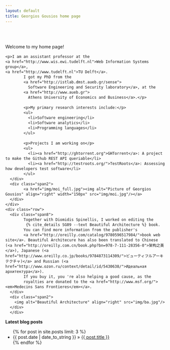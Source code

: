 ```yaml
---
layout: default
title: Georgios Gousios home page
---
```


<div class="row">
  <div class="span2">

  <a href="http://twitter.com/gousiosg"><i class="fa fa-twitter" aria-hidden="true"></i></a>
  <a href="http://www.facebook.com/gousiosg"><i class="fa fa-facebook" aria-hidden="true"></i></a>
<a href="http://www.linkedin.com/in/georgiosgousios"><i class="fa fa-linkedin" aria-hidden="true"></i></a>
<a href='atom.xml'><i class="fa fa-rss" aria-hidden="true"></i></a>

<br/>
<a href='http://scholar.google.gr/citations?hl=el&amp;user=-NI5S50AAAAJ&amp;oi=sra'><i class="ai ai-google-scholar"></i></a>
<a href='http://orcid.org/0000-0002-8495-7939'><i class="ai ai-orcid"></i></a>

<br/>
<a href="https://github.com/gousiosg"><i class="fa fa-github" aria-hidden="true"></i></a>
<a href="https://bitbucket.com/gousiosg"><i class="fa fa-bitbucket" aria-hidden="true"></i></a>
<a href="https://www.openhub.net/accounts/gousiosg"><i class="fa fa-code" aria-hidden="true"></i></a>

  </div>
  <div class="span10">
    <div class="row">
    <div class="span8">
    <p>Welcome to my home page!</p>

    <p>I am an assistant professor at the
    <a href="http://www.wis.ewi.tudelft.nl">Web Information Systems group</a>,
    <a href="http://www.tudelft.nl">TU Delft</a>.
            I got my PhD from the
            <a href="http://istlab.dmst.aueb.gr/sense">
              Software Engineering and Security laboratory</a>, at the
            <a href="http://www.aueb.gr">
              Athens University of Economics and Business</a>.</p>

            <p>My primary research interests include:</p>
            <ul>
              <li>Software engineering</li>
              <li>Software analytics</li>
              <li>Programming languages</li>
            </ul>

            <p>Projects I am working on</p>
            <ul>
              <li><a href="http://ghtorrent.org">GHTorrent</a>: A project to make the Github REST API queriable</li>
              <li><a href="http://testroots.org/">TestRoots</a>: Assessing how developers test software</li>
            </ul>
      </div>
      <div class="span2">
            <a href="img/moi_full.jpg"><img alt="Picture of Georgios Gousios" align="right" width="150px" src="img/moi.jpg"/></a>
      </div>
    </div>
    <div class="row">
      <div class="span8">
            Together with Diomidis Spinellis, I worked on editing the
             {% cite_details SG09 --text Beautiful Architecture %} book.
            You can find more information from the publisher's
            <a href="http://oreilly.com/catalog/9780596517984/">book web site</a>. Beautiful Architecure has also been translated to Chinese (<a href="http://oreilly.com.cn/book.php?bn=978-7-111-28356-0">架构之美</a>), Japanese (<a href="http://www.oreilly.co.jp/books/9784873114309/">ビューティフルアーキテクチャ)</a> and Russian (<a href="http://www.ozon.ru/context/detail/id/5430638/">Идеальная архитектура</a>).
            If you buy it, you 're also helping a good cause, as the
            royalties are donated to the <a href="http://www.msf.org/"><em>Medecins Sans Frontieres</em></a>.
      </div>
      <div class="span2">
        <img alt="Beautiful Architecture" align="right" src="img/ba.jpg"/>
      </div>
      </div>
  </div>
</div>

<a href='atom.xml'><i class="fa fa-rss" aria-hidden="true"></i></a> **Latest blog posts**
<ul class="posts">
  {% for post in site.posts limit: 3 %}
    <li><span>{{ post.date | date_to_string }}</span> &raquo; <a href="{{ BASE_PATH }}{{ post.url }}">{{ post.title }}</a></li>
  {% endfor %}
</ul>
